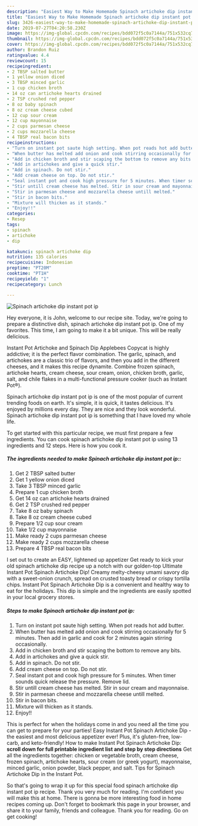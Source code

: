 ```yaml
---
description: "Easiest Way to Make Homemade Spinach artichoke dip instant pot ip"
title: "Easiest Way to Make Homemade Spinach artichoke dip instant pot ip"
slug: 3426-easiest-way-to-make-homemade-spinach-artichoke-dip-instant-pot-ip
date: 2019-07-27T04:20:58.230Z
image: https://img-global.cpcdn.com/recipes/bdd072f5c0a7144a/751x532cq70/spinach-artichoke-dip-instant-pot-ip-recipe-main-photo.jpg
thumbnail: https://img-global.cpcdn.com/recipes/bdd072f5c0a7144a/751x532cq70/spinach-artichoke-dip-instant-pot-ip-recipe-main-photo.jpg
cover: https://img-global.cpcdn.com/recipes/bdd072f5c0a7144a/751x532cq70/spinach-artichoke-dip-instant-pot-ip-recipe-main-photo.jpg
author: Brandon Ruiz
ratingvalue: 4.4
reviewcount: 15
recipeingredient:
- 2 TBSP salted butter
- 1 yellow onion diced
- 3 TBSP minced garlic
- 1 cup chicken broth
- 14 oz can artichoke hearts drained
- 2 TSP crushed red pepper
- 8 oz baby spinach
- 8 oz cream cheese cubed
- 12 cup sour cream
- 12 cup mayonnaise
- 2 cups parmesan cheese
- 2 cups mozzarella cheese
- 4 TBSP real bacon bits
recipeinstructions:
- "Turn on instant pot saute high setting. When pot reads hot add butter."
- "When butter has melted add onion and cook stirring occasionally for 5 minutes. Then add in garlic and cook for 2 minutes again stirring occasionally."
- "Add in chicken broth and stir scaping the bottom to remove any bits."
- "Add in artichokes and give a quick stir."
- "Add in spinach. Do not stir."
- "Add cream cheese on top. Do not stir."
- "Seal instant pot and cook high pressure for 5 minutes. When timer sounds quick release the pressure. Remove lid."
- "Stir untill cream cheese has melted. Stir in sour cream and mayonnaise."
- "Stir in parmesan cheese and mozzarella cheese untill melted."
- "Stir in bacon bits."
- "Mixture will thicken as it stands."
- "Enjoy!!"
categories:
- Resep
tags:
- spinach
- artichoke
- dip

katakunci: spinach artichoke dip
nutrition: 135 calories
recipecuisine: Indonesian
preptime: "PT20M"
cooktime: "PT1H"
recipeyield: "1"
recipecategory: Lunch

---
```



![Spinach artichoke dip instant pot ip](https://img-global.cpcdn.com/recipes/bdd072f5c0a7144a/751x532cq70/spinach-artichoke-dip-instant-pot-ip-recipe-main-photo.jpg)

Hey everyone, it is John, welcome to our recipe site. Today, we're going to prepare a distinctive dish, spinach artichoke dip instant pot ip. One of my favorites. This time, I am going to make it a bit unique. This will be really delicious.

Instant Pot Artichoke and Spinach Dip Applebees Copycat is highly addictive; it is the perfect flavor combination. The garlic, spinach, and artichokes are a classic trio of flavors, and then you add in the different cheeses, and it makes this recipe dynamite. Combine frozen spinach, artichoke hearts, cream cheese, sour cream, onion, chicken broth, garlic, salt, and chile flakes in a multi-functional pressure cooker (such as Instant Pot®).

Spinach artichoke dip instant pot ip is one of the most popular of current trending foods on earth. It's simple, it is quick, it tastes delicious. It's enjoyed by millions every day. They are nice and they look wonderful. Spinach artichoke dip instant pot ip is something that I have loved my whole life.


To get started with this particular recipe, we must first prepare a few ingredients. You can cook spinach artichoke dip instant pot ip using 13 ingredients and 12 steps. Here is how you cook it.

##### The ingredients needed to make Spinach artichoke dip instant pot ip::

1. Get 2 TBSP salted butter
1. Get 1 yellow onion diced
1. Take 3 TBSP minced garlic
1. Prepare 1 cup chicken broth
1. Get 14 oz can artichoke hearts drained
1. Get 2 TSP crushed red pepper
1. Take 8 oz baby spinach
1. Take 8 oz cream cheese cubed
1. Prepare 1/2 cup sour cream
1. Take 1/2 cup mayonnaise
1. Make ready 2 cups parmesan cheese
1. Make ready 2 cups mozzarella cheese
1. Prepare 4 TBSP real bacon bits


I set out to create an EASY, lightened up appetizer Get ready to kick your old spinach artichoke dip recipe up a notch with our golden-top Ultimate Instant Pot Spinach Artichoke Dip! Creamy melty-cheesy umami savory dip with a sweet-onion crunch, spread on crusted toasty bread or crispy tortilla chips. Instant Pot Spinach Artichoke Dip is a convenient and healthy way to eat for the holidays. This dip is simple and the ingredients are easily spotted in your local grocery stores. 

##### Steps to make Spinach artichoke dip instant pot ip:

1. Turn on instant pot saute high setting. When pot reads hot add butter.
1. When butter has melted add onion and cook stirring occasionally for 5 minutes. Then add in garlic and cook for 2 minutes again stirring occasionally.
1. Add in chicken broth and stir scaping the bottom to remove any bits.
1. Add in artichokes and give a quick stir.
1. Add in spinach. Do not stir.
1. Add cream cheese on top. Do not stir.
1. Seal instant pot and cook high pressure for 5 minutes. When timer sounds quick release the pressure. Remove lid.
1. Stir untill cream cheese has melted. Stir in sour cream and mayonnaise.
1. Stir in parmesan cheese and mozzarella cheese untill melted.
1. Stir in bacon bits.
1. Mixture will thicken as it stands.
1. Enjoy!!


This is perfect for when the holidays come in and you need all the time you can get to prepare for your parties! Easy Instant Pot Spinach Artichoke Dip - the easiest and most delicious appetizer ever! Plus, it&#39;s gluten-free, low-carb, and keto-friendly! How to make Instant Pot Spinach Artichoke Dip: **scroll down for full printable ingredient list and step by step directions** Get all the ingredients together: chicken or vegetable broth, cream cheese, frozen spinach, artichoke hearts, sour cream (or greek yogurt), mayonnaise, minced garlic, onion powder, black pepper, and salt. Tips for Spinach Artichoke Dip in the Instant Pot. 

So that's going to wrap it up for this special food spinach artichoke dip instant pot ip recipe. Thank you very much for reading. I'm confident you will make this at home. There is gonna be more interesting food in home recipes coming up. Don't forget to bookmark this page in your browser, and share it to your family, friends and colleague. Thank you for reading. Go on get cooking!
